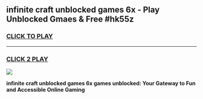 
## infinite craft unblocked games 6x - Play Unblocked Gmaes & Free #hk55z
<h3>
<a href="https://premium.freeplayer.one?title=infinite_craft_unblocked_games_6x&ref=01M">CLICK TO PLAY</a></h3>
<hr>

<h3>
<a href="https://premium.freeplayer.one?title=infinite_craft_unblocked_games_6x&ref=01M">CLICK 2 PLAY</a>
  
</h3>

<a href="https://premium.freeplayer.one?title=infinite_craft_unblocked_games_6x&ref=01M"><img src="https://clearcache.store/games.png"></a>


**infinite craft unblocked games 6x games unblocked: Your Gateway to Fun and Accessible Online Gaming**
